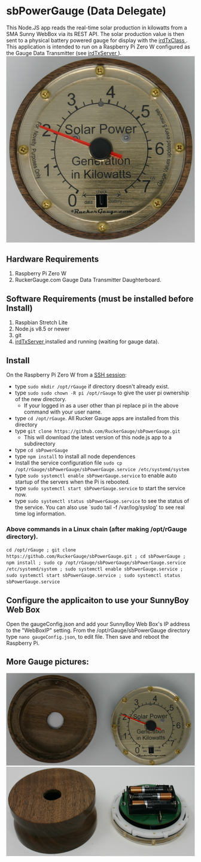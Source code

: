 # sbPowerGauge (Data Delegate)
This Node.JS app reads the real-time solar production in kilowatts from a SMA Sunny WebBox via its REST API.  The solar production value is then sent to a physical battery powered gauge for display with the [irdTxClass ]( https://github.com/RuckerGauge/irdTxClass).  This application is intended to run on a Raspberry Pi Zero W configured as the Gauge Data Transmitter (see [irdTxServer ]( https://github.com/RuckerGauge/irdTxServer)).   
![pic of Power Gauge](/pics/solarPowerGauge.png)
## Hardware Requirements
1. Raspberry Pi Zero W
1. RuckerGauge.com Gauge Data Transmitter Daughterboard.
## Software Requirements (must be installed before Install)
1. Raspbian Stretch Lite
2. Node.js v8.5 or newer
3. git
4. [irdTxServer ]( https://github.com/RuckerGauge/irdTxServer) installed and running (waiting for gauge data).
## Install
On the Raspberry Pi Zero W from a [SSH session](https://www.raspberrypi.org/magpi/ssh-remote-control-raspberry-pi/):
* type `sudo mkdir /opt/rGauge` if directory doesn't already exist.
* type `sudo sudo chown -R pi /opt/rGauge` to give the user pi ownership of the new directory.
  * If your logged in as a user other than pi replace pi in the above command with your user name.  
* type `cd /opt/rGauge`.  All Rucker Gauge apps are installed from this directory
* type `git clone https://github.com/RuckerGauge/sbPowerGauge.git`
  * This will download the latest version of this node.js app to a subdirectory
* type `cd sbPowerGauge`
* type `npm install` to install all node dependences
* Install the service configuration file `sudo cp /opt/rGauge/sbPowerGauge/sbPowerGauge.service /etc/systemd/system`
* type `sudo systemctl enable sbPowerGauge.service` to enable auto startup of the servers when the Pi is rebooted. 
* type `sudo systemctl start sbPowerGauge.service` to start the service now.
* type `sudo systemctl status sbPowerGauge.service` to see the status of the service.  You can also use `sudo tail -f /var/log/syslog' to see real time log information.  
### Above commands in a Linux chain (after making /opt/rGauge directory).
`cd /opt/rGauge ; git clone https://github.com/RuckerGauge/sbPowerGauge.git ; cd sbPowerGauge ; npm install ; sudo cp /opt/rGauge/sbPowerGauge/sbPowerGauge.service /etc/systemd/system ; sudo systemctl enable sbPowerGauge.service ; sudo systemctl start sbPowerGauge.service ; sudo systemctl status sbPowerGauge.service `
## Configure the applicaiton to use your SunnyBoy Web Box
Open the gaugeConfig.json and add your SunnyBoy Web Box's IP address to the "WebBoxIP" setting.
From the /opt/rGauge/sbPowerGauge directory type `nano gaugeConfig.json`, to edit file. Then save and reboot the Raspberry Pi.

## More Gauge pictures:
![pic of Power Gauge](/pics/solarPowerGaugeOpenTop.png)
![pic of Power Gauge](/pics/solarPowerGaugeOpenBottom.png)
